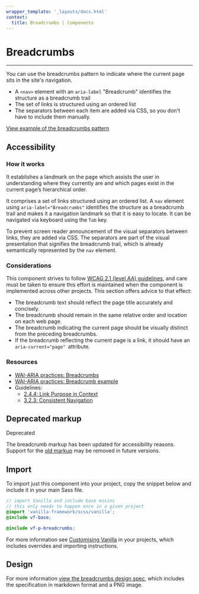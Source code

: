 ```yaml
---
wrapper_template: '_layouts/docs.html'
context:
  title: Breadcrumbs | Components
---
```


# Breadcrumbs

<hr>

You can use the breadcrumbs pattern to indicate where the current page sits in the site's navigation.

- A `<nav>` element with an `aria-label` "Breadcrumb" identifies the structure as a breadcrumb trail
- The set of links is structured using an ordered list
- The separators between each item are added via CSS, so you don't have to include them manually.

<div class="embedded-example"><a href="/docs/examples/patterns/breadcrumbs/" class="js-example">
View example of the breadcrumbs pattern
</a></div>

## Accessibility

### How it works

It establishes a landmark on the page which assists the user in understanding where they currently are and which pages exist in the current page’s hierarchical order.

It comprises a set of links structured using an ordered list. A `nav` element using `aria-label="Breadcrumbs"` identifies the structure as a breadcrumb trail and makes it a navigation landmark so that it is easy to locate. It can be navigated via keyboard using the `Tab` key.

To prevent screen reader announcement of the visual separators between links, they are added via CSS. The separators are part of the visual presentation that signifies the breadcrumb trail, which is already semantically represented by the `nav` element.

### Considerations

This component strives to follow [WCAG 2.1 (level AA) guidelines](https://www.w3.org/TR/WCAG21/), and care must be taken to ensure this effort is maintained when the component is implemented across other projects. This section offers advice to that effect:

- The breadcrumb text should reflect the page title accurately and concisely.
- The breadcrumb should remain in the same relative order and location on each web page.
- The breadcrumb indicating the current page should be visually distinct from the preceding breadcrumbs.
- If the breadcrumb reflecting the current page is a link, it should have an `aria-current="page" `attribute.

### Resources

- [WAI-ARIA practices: Breadcrumbs](https://www.w3.org/TR/wai-aria-practices/#breadcrumb)
- [WAI-ARIA practices: Breadcrumb example](https://www.w3.org/TR/wai-aria-practices/#breadcrumb)
- Guidelines:
  - [2.4.4: Link Purpose in Context](https://www.w3.org/TR/WCAG21/#link-purpose-in-context)
  - [3.2.3: Consistent Navigation](https://www.w3.org/TR/WCAG21/#consistent-navigation)

## Deprecated markup

<span class="p-label--deprecated">Deprecated</span>

The breadcrumb markup has been updated for accessibility reasons. Support for the <a href="/docs/examples/patterns/breadcrumbs-deprecated/">old markup</a> may be removed in future versions.

## Import

To import just this component into your project, copy the snippet below and include it in your main Sass file.

```scss
// import Vanilla and include base mixins
// this only needs to happen once in a given project
@import 'vanilla-framework/scss/vanilla';
@include vf-base;

@include vf-p-breadcrumbs;
```

For more information see [Customising Vanilla](/docs/customising-vanilla/) in your projects, which includes overrides and importing instructions.

## Design

For more information [view the breadcrumbs design spec](https://github.com/canonical-web-and-design/design-vanilla-framework/tree/main/Breadcrumbs), which includes the specification in markdown format and a PNG image.
